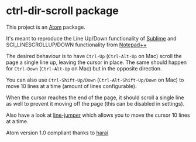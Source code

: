 # ctrl-dir-scroll package

This project is an [Atom](http://atom.io/) package.

It's meant to reproduce the Line Up/Down functionality of [Sublime](http://www.sublimetext.com/) and SCI_LINESCROLLUP/DOWN functionality from [Notepad++](http://notepad-plus-plus.org/)

The desired behaviour is to have `Ctrl-Up` (`Ctrl-Alt-Up` on Mac) scroll the page a single line up, leaving the cursor in place.
The same should happen for `Ctrl-Down` (`Ctrl-Alt-Up` on Mac) but in the opposite direction.

You can also use `Ctrl-Shift-Up/Down` (`Ctrl-Alt-Shift-Up/Down` on Mac) to move 10 lines at a time (amount of lines configurable).

When the cursor reaches the end of the page, it should scroll a single line as well to prevent it moving off the page (this can be disabled in settings).

Also have a look at [line-jumper](https://atom.io/packages/line-jumper) which allows you to move the cursor 10 lines at a time.

Atom version 1.0 compliant thanks to [harai](https://github.com/harai)

